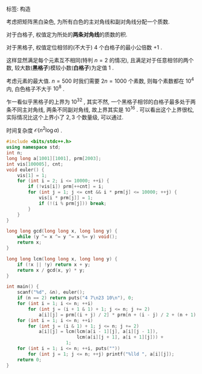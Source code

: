 标签: 构造

考虑把矩阵黑白染色, 为所有白色的主对角线和副对角线分配一个质数.

对于白格子, 权值定为所处的**两条对角线**的质数的积.

对于黑格子, 权值定位相邻的(不大于) $4$ 个白格子的最小公倍数 $+1$ .

这样显然满足每个元素互不相同(特判 $n=2$ 的情况), 且满足对于任意相邻的两个数, 较大数(**黑格子**)模较小数(**白格子**)为定值 $1$ .

考虑元素的最大值. $n=500$ 时我们需要 $2n=1000$ 个素数, 则每个素数都在 $10^4$ 内, 白色格子不大于 $10^8$ .

乍一看似乎黑格子的上界为 $10^{32}$ , 其实不然, 一个黑格子相邻的白格子最多处于两条不同主对角线, 两条不同副对角线, 故上界其实是 $10^{16}$ . 可以看出这个上界很松, 实际情况比这个上界小了 $2,3$ 个数量级, 可以通过.

时间复杂度 $\mathcal O(n^2\log a)$ .

```cpp
#include <bits/stdc++.h>
using namespace std;
int n;
long long a[1001][1001], prm[2003];
int vis[100005], cnt;
void euler() {
    vis[1] = 1;
    for (int i = 2; i <= 10000; ++i) {
        if (!vis[i]) prm[++cnt] = i;
        for (int j = 1; j <= cnt && i * prm[j] <= 10000; ++j) {
            vis[i * prm[j]] = 1;
            if (!(i % prm[j])) break;
        }
    }
}

long long gcd(long long x, long long y) {
    while (y ^= x ^= y ^= x %= y) void();
    return x;
}

long long lcm(long long x, long long y) {
    if (!x || !y) return x + y;
    return x / gcd(x, y) * y;
}

int main() {
    scanf("%d", &n), euler();
    if (n == 2) return puts("4 7\n23 10\n"), 0;
    for (int i = 1; i <= n; ++i)
        for (int j = (i + 1 & 1) + 1; j <= n; j += 2)
            a[i][j] = prm[(i + j) / 2] * prm[n + (i - j) / 2 + (n + 1) / 2];
    for (int i = 1; i <= n; ++i)
        for (int j = (i & 1) + 1; j <= n; j += 2)
            a[i][j] = lcm(lcm(a[i - 1][j], a[i][j - 1]),
                          lcm(a[i][j + 1], a[i + 1][j])) +
                      1;
    for (int i = 1; i <= n; ++i, puts(""))
        for (int j = 1; j <= n; ++j) printf("%lld ", a[i][j]);
    return 0;
}
```